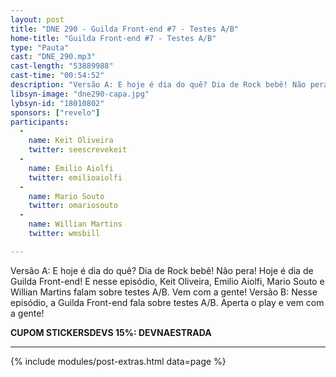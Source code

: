 ```yaml
---
layout: post
title: "DNE 290 - Guilda Front-end #7 - Testes A/B"
home-title: "Guilda Front-end #7 - Testes A/B"
type: "Pauta"
cast: "DNE_290.mp3"
cast-length: "53889988"
cast-time: "00:54:52"
description: "Versão A: E hoje é dia do quê? Dia de Rock bebê! Não pera! Hoje é dia de Guilda Front-end! E nesse episódio, Keit Oliveira, Emilio Aiolfi, Mario Souto e Willian Martins falam sobre testes A/B. Vem com a gente! Versão B: Nesse episódio, a Guilda Front-end fala sobre testes A/B. Aperta o play e vem com a gente!"
libsyn-image: "dne290-capa.jpg"
lybsyn-id: "18010802"
sponsors: ["revelo"]
participants:
  -
    name: Keit Oliveira
    twitter: seescrevekeit
  -
    name: Emilio Aiolfi
    twitter: emilioaiolfi
  -
    name: Mario Souto
    twitter: omariosouto
  -
    name: Willian Martins
    twitter: wmsbill

---
```


Versão A: E hoje é dia do quê? Dia de Rock bebê! Não pera! Hoje é dia de Guilda Front-end! E nesse episódio, Keit Oliveira, Emilio Aiolfi, Mario Souto e Willian Martins falam sobre testes A/B. Vem com a gente! Versão B: Nesse episódio, a Guilda Front-end fala sobre testes A/B. Aperta o play e vem com a gente!

<strong>CUPOM STICKERSDEVS 15%: DEVNAESTRADA</strong>

---

{% include modules/post-extras.html data=page %}
